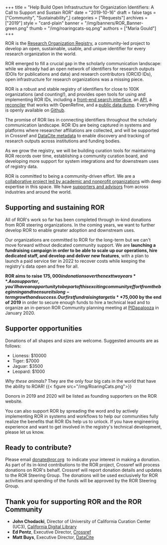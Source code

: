 +++
title = "Help Build Open Infrastructure for Organization Identifiers: A Call to Support and Sustain ROR"
date = "2019-10-16"
draft = false
tags = ["Community", "Sustainability",]
categories = ["Requests"]
archives = ["2019"]
style = "card-plain"
banner = "/img/banners/ROR_Banner-green.png"
thumb = "/img/roaringcats-sq.png"
authors = ["Maria Gould"]
+++

ROR is the [Research Organization Registry](https://ror.org), a community-led project to develop an open, sustainable, usable, and unique identifier for every research organization in the world. 

ROR emerged to fill a crucial gap in the scholarly communication landscape: while we already had an open network of identifiers for research outputs (DOIs for publications and data) and research contributors (ORCID IDs), open infrastructure for research organizations was a missing piece. 

ROR is a robust and stable registry of identifiers for close to 100K organizations (and counting!), and provides open tools for using and implementing ROR IDs, including a [front-end search interface](https://ror.org/search), an [API](https://github.com/ror-community/ror-api), a [reconciler](https://github.com/ror-community/ror-reconciler) that works with OpenRefine, and a [public data dump](https://doi.org/10.6084/m9.figshare.9172553). Everything is openly available on [Github](https://github.com/ror-community).

The promise of ROR lies in connecting identifiers throughout the scholarly communication landscape. ROR IDs are being captured in systems and platforms where researcher affiliations are collected, and will be supported in Crossref and [DataCite metadata](https://blog.datacite.org/identify-your-affiliation-with-metadata-schema-4-3/) to enable discovery and tracking of research outputs across institutions and funding bodies.

As we grow the registry, we will be building curation tools for maintaining ROR records over time, establishing a community curation board, and developing more support for system integrations and for downstream uses of registry data.

ROR is committed to being a community-driven effort. We are a [collaborative project led by academic and nonprofit organizations](https://ror.org/about) with deep expertise in this space. We have [supporters and advisors](https://ror.org/supporters) from across industries and around the world.

## Supporting and sustaining ROR
All of ROR's work so far has been completed through in-kind donations from ROR steering organizations. In the coming years, we want to further develop ROR to enable greater adoption and downstream uses. 

Our organizations are committed to ROR for the long-term but we can't move forward without dedicated community support. We are **launching a fundraising campaign in order to be able to scale up our operations, hire dedicated staff, and develop and deliver new features**, with a plan to launch a paid service tier in 2022 to recover costs while keeping the registry's data open and free for all.

**ROR aims to raise $175,000 in donations over the next two years**. As a supporter, you'll have an opportunity to be part of this exciting community effort from the beginning and to ensure its long-term growth and success. Our first fundraising target is **$75,000 by the end of 2019** in order to secure enough funds to hire a technical lead and to organize an in-person ROR Community planning meeting at [PIDapalooza](https://www.pidapalooza.org) in January 2020. 

## Supporter opportunities
Donations of all shapes and sizes are welcome. Suggested amounts are as follows:

-   Lioness: $10000 
-   Tiger: $7000
-   Jaguar: $3500 
-   Leopard: $1000

*Why these animals?* They are the only four big cats in the world that have the ability to ROAR!
{{< figure src="/img/RoaringCats.png">}}

Donors in 2019 and 2020 will be listed as founding supporters on the ROR website. 

You can also support ROR by spreading the word and by actively implementing ROR in systems and workflows to help our communities fully realize the benefits that ROR IDs help us to unlock. If you have engineering experience and want to get involved in the registry's technical development, please let us know. 

## Ready to contribute? 
Please email <donate@ror.org>  to indicate your interest in making a donation. As part of its in-kind contributions to the ROR project, Crossref will process donations on ROR's behalf. Crossref will report donation details and updates to the ROR Steering Group. The donations will be used exclusively for ROR activities and spending of the funds will be approved by the ROR Steering Group.  

## Thank you for supporting ROR and the ROR Community
-   **John Chodacki**, Director of University of California Curation Center (UC3), [California Digital Library](https://ror.org/03yrm5c26)
-   **Ed Pentz**, Executive Director, [Crossref](https://ror.org/02twcfp32)
-   **Matt Buys**, Executive Director, [DataCite](https://ror.org/04wxnsj81)
